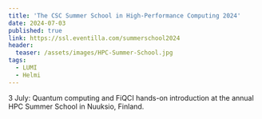 ```yaml
---
title: 'The CSC Summer School in High-Performance Computing 2024'
date: 2024-07-03
published: true
link: https://ssl.eventilla.com/summerschool2024
header:
  teaser: /assets/images/HPC-Summer-School.jpg
tags:
  - LUMI
  - Helmi
---
```

3 July: Quantum computing and FiQCI hands-on introduction at the annual HPC Summer School in Nuuksio, Finland.

